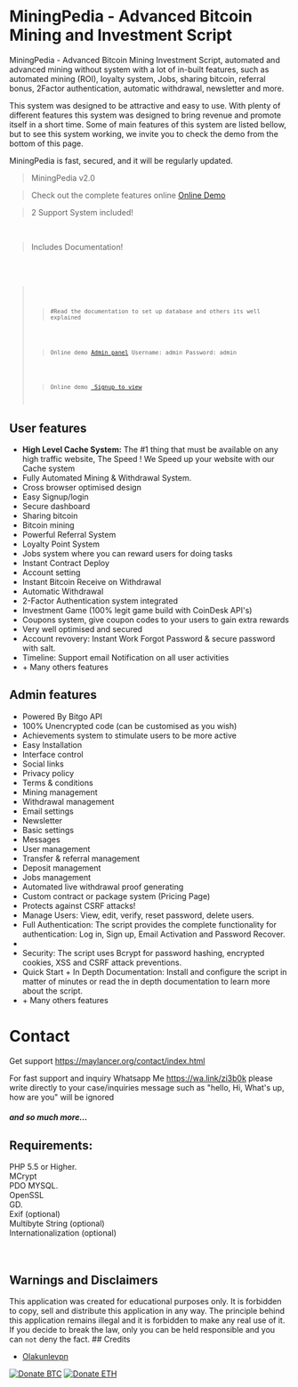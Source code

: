 # MiningPedia - Advanced Bitcoin Mining and Investment Script
MiningPedia - Advanced Bitcoin Mining Investment Script,  automated and advanced mining without system with a lot of in-built features, such as automated mining (ROI), loyalty system, Jobs, sharing bitcoin, referral bonus, 2Factor authentication, automatic withdrawal, newsletter and more.

This system was designed to be attractive and easy to use. With plenty of different features this system was designed to bring revenue and promote itself in a short time. Some of main features of this system are listed bellow, but to see this system working, we invite you to check the demo from the bottom of this page.

MiningPedia is fast, secured, and it will be regularly updated.<br>
</p><blockquote>MiningPedia v2.0</blockquote>
<blockquote>Check out the complete features online <a href="http://mylcr.site/miningpedia/" rel="nofollow">Online Demo</a>
</blockquote>
<blockquote>2 Support System included!</blockquote><br>
<blockquote>Includes Documentation!</blockquote><br><br>

<blockquote><code>
        <blockquote><code>#Read the documentation to set up database and others its well explained</code></blockquote>
        <blockquote><code>Online demo <a href="http://mylcr.site/miningpedia/admin.php">Admin panel</a> Username: admin Password: admin</code></blockquote>
        <blockquote><code>Online demo <a href="http://mylcr.site/miningpedia/"> Signup to view</a></code></blockquote>
</code></blockquote>


<h2>User features</h2>

<ul>
<li>
<strong>High Level Cache System:</strong> The #1 thing that must be available on any high traffic website, The Speed ! We Speed up your website with our Cache system</li>
<li>Fully Automated Mining & Withdrawal System.</li>
<li>Cross browser optimised design</li>
<li>Easy Signup/login</li>
<li>Secure dashboard</li>
<li>Sharing bitcoin</li>
<li>Bitcoin mining</li>
<li>Powerful Referral System</li>
<li>Loyalty Point System</li>
<li>Jobs system where you can reward users for doing tasks</li>
<li>Instant Contract Deploy</li>
<li>Account setting</li>
<li>Instant Bitcoin Receive on Withdrawal</li>
<li>Automatic Withdrawal</li>
<li>2-Factor Authentication system integrated </li>
<li>Investment Game (100% legit game build with CoinDesk API's)</li>
<li>Coupons system, give coupon codes to your users to gain extra rewards</li>
<li>Very well optimised and secured</li>
<li>Account revovery: Instant Work Forgot Password & secure password with salt.</li>
  <li>Timeline: Support email Notification on all user activities</li>
  <li>+ Many others features</li>
</ul>

<h2>Admin features</h2>
<ul>
<li>Powered By Bitgo API</li> 
<li>100% Unencrypted code (can be customised as you wish)</li>
<li>Achievements system to stimulate users to be more active</li>
<li>Easy Installation</li>
<li>Interface control</li>
<li>Social links</li>
<li>Privacy policy</li>
<li>Terms &amp; conditions</li>
<li>Mining management</li>
<li>Withdrawal management</li>
<li>Email settings</li>
<li>Newsletter</li>
<li>Basic settings</li>
<li>Messages&nbsp;</li>
<li>User management</li>
<li>Transfer &amp; referral&nbsp;management</li>
<li>Deposit management</li>
<li>Jobs management</li>
<li>Automated live withdrawal proof generating</li>
<li>Custom contract or package system (Pricing Page)</li>
<li>Protects against CSRF attacks!</li>
<li>Manage Users: View, edit, verify, reset password, delete users.</li>
<li>Full Authentication: The script provides the complete functionality for authentication: Log in, Sign up, Email Activation and Password Recover.</li>
  <li>
  <li>Security: The script uses Bcrypt for password hashing, encrypted cookies, XSS and CSRF attack preventions. </li>
  
  <li>Quick Start + In Depth Documentation: Install and configure the script in matter of minutes or read the in depth documentation to learn more about the script.</li>
<li>+ Many others features</li>
</ul>



# Contact 
Get support https://maylancer.org/contact/index.html

For fast support and inquiry Whatsapp Me https://wa.link/zi3b0k please write directly to your case/inquiries message such as "hello, Hi, What's up, how are you" will be ignored 

<h5 id="item-description__and-so-much-more"><em>and so much more…</em></h5>
<h2 id="item-description__requirements">Requirements:</h2>
PHP 5.5 or Higher.<br>
MCrypt <br>
PDO MYSQL. <br>
OpenSSL<br>
GD.<br>
Exif (optional)<br>
Multibyte String (optional)<br>
Internationalization (optional)<br>
<br>


</blockquote><br></div>

## Warnings and Disclaimers 

This application was created for educational purposes only. It is forbidden to copy, sell and distribute this application in any way. The principle behind this application remains illegal and it is forbidden to make any real use of it. If you decide to break the law, only you can be held responsible and you can ``not`` deny the fact.
        </div>
        ## Credits
- <a href="https://github.com/olakunlevpn" target="_blank">Olakunlevpn</a>



        
 [![Donate BTC](https://img.shields.io/badge/donate-BTC-ff9900.svg)](https://blockchain.info/address/1HBPEwFccDGUw4pYDNxGsrMVTJZ9hWbbpK) [![Donate ETH](https://img.shields.io/badge/donate-ETH-3C3C3D.svg)](https://etherscan.io/address/0xdCB16FDf452994E8778D0713b96A1E02Bfb5728a)
